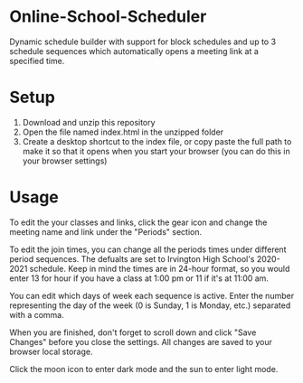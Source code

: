 # Online-School-Scheduler
Dynamic schedule builder with support for block schedules and up to 3 schedule sequences which automatically opens a meeting link at a specified time.

# Setup
1. Download and unzip this repository
2. Open the file named index.html in the unzipped folder
3. Create a desktop shortcut to the index file, or copy paste the full path to make it so that it opens when you start your browser (you can do this in your browser settings)

# Usage
To edit the your classes and links, click the gear icon and change the meeting name and link under the "Periods" section. 

To edit the join times, you can change all the periods times under different period sequences. The defualts are set to Irvington High School's 2020-2021 schedule. 
Keep in mind the times are in 24-hour format, so you would enter 13 for hour if you have a class at 1:00 pm or 11 if it's at 11:00 am.

You can edit which days of week each sequence is active. Enter the number representing the day of the week (0 is Sunday, 1 is Monday, etc.) separated with a comma.

When you are finished, don't forget to scroll down and click "Save Changes" before you close the settings. All changes are saved to your browser local storage. 

Click the moon icon to enter dark mode and the sun to enter light mode. 

